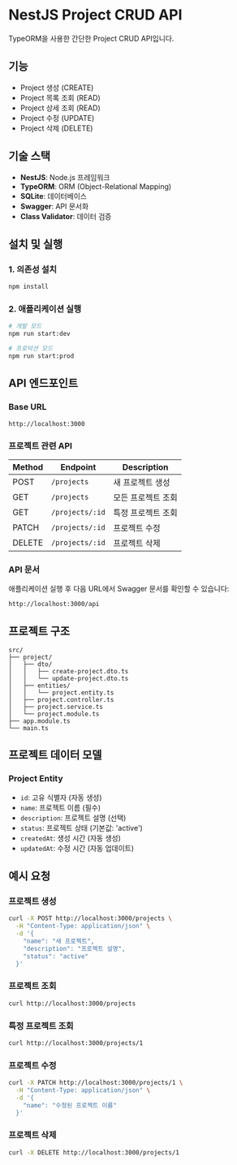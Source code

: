 # NestJS Project CRUD API

TypeORM을 사용한 간단한 Project CRUD API입니다.

## 기능

- Project 생성 (CREATE)
- Project 목록 조회 (READ)
- Project 상세 조회 (READ)
- Project 수정 (UPDATE)
- Project 삭제 (DELETE)

## 기술 스택

- **NestJS**: Node.js 프레임워크
- **TypeORM**: ORM (Object-Relational Mapping)
- **SQLite**: 데이터베이스
- **Swagger**: API 문서화
- **Class Validator**: 데이터 검증

## 설치 및 실행

### 1. 의존성 설치
```bash
npm install
```

### 2. 애플리케이션 실행
```bash
# 개발 모드
npm run start:dev

# 프로덕션 모드
npm run start:prod
```

## API 엔드포인트

### Base URL
```
http://localhost:3000
```

### 프로젝트 관련 API

| Method | Endpoint | Description |
|--------|----------|-------------|
| POST   | `/projects` | 새 프로젝트 생성 |
| GET    | `/projects` | 모든 프로젝트 조회 |
| GET    | `/projects/:id` | 특정 프로젝트 조회 |
| PATCH  | `/projects/:id` | 프로젝트 수정 |
| DELETE | `/projects/:id` | 프로젝트 삭제 |

### API 문서
애플리케이션 실행 후 다음 URL에서 Swagger 문서를 확인할 수 있습니다:
```
http://localhost:3000/api
```

## 프로젝트 구조

```
src/
├── project/
│   ├── dto/
│   │   ├── create-project.dto.ts
│   │   └── update-project.dto.ts
│   ├── entities/
│   │   └── project.entity.ts
│   ├── project.controller.ts
│   ├── project.service.ts
│   └── project.module.ts
├── app.module.ts
└── main.ts
```

## 프로젝트 데이터 모델

### Project Entity
- `id`: 고유 식별자 (자동 생성)
- `name`: 프로젝트 이름 (필수)
- `description`: 프로젝트 설명 (선택)
- `status`: 프로젝트 상태 (기본값: 'active')
- `createdAt`: 생성 시간 (자동 생성)
- `updatedAt`: 수정 시간 (자동 업데이트)

## 예시 요청

### 프로젝트 생성
```bash
curl -X POST http://localhost:3000/projects \
  -H "Content-Type: application/json" \
  -d '{
    "name": "새 프로젝트",
    "description": "프로젝트 설명",
    "status": "active"
  }'
```

### 프로젝트 조회
```bash
curl http://localhost:3000/projects
```

### 특정 프로젝트 조회
```bash
curl http://localhost:3000/projects/1
```

### 프로젝트 수정
```bash
curl -X PATCH http://localhost:3000/projects/1 \
  -H "Content-Type: application/json" \
  -d '{
    "name": "수정된 프로젝트 이름"
  }'
```

### 프로젝트 삭제
```bash
curl -X DELETE http://localhost:3000/projects/1
```